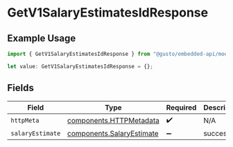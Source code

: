 # GetV1SalaryEstimatesIdResponse

## Example Usage

```typescript
import { GetV1SalaryEstimatesIdResponse } from "@gusto/embedded-api/models/operations/getv1salaryestimatesid.js";

let value: GetV1SalaryEstimatesIdResponse = {};
```

## Fields

| Field                                                                  | Type                                                                   | Required                                                               | Description                                                            |
| ---------------------------------------------------------------------- | ---------------------------------------------------------------------- | ---------------------------------------------------------------------- | ---------------------------------------------------------------------- |
| `httpMeta`                                                             | [components.HTTPMetadata](../../models/components/httpmetadata.md)     | :heavy_check_mark:                                                     | N/A                                                                    |
| `salaryEstimate`                                                       | [components.SalaryEstimate](../../models/components/salaryestimate.md) | :heavy_minus_sign:                                                     | successful                                                             |